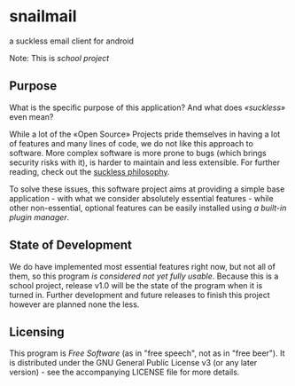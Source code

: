 # snailmail
a suckless email client for android

Note: This is *school project*

## Purpose
What is the specific purpose of this application? And what does *«suckless»* even mean?

While a lot of the «Open Source» Projects pride themselves in having a lot of features and many lines of code, we do not like this approach to software. More complex software is more prone to bugs (which brings security risks with it), is harder to maintain and less extensible. For further reading, check out the [suckless philosophy](https://suckless.org/philosophy).

To solve these issues, this software project aims at providing a simple base application - with what we consider absolutely essential features - while other non-essential, optional features can be easily installed using *a built-in plugin manager*.

## State of Development
We do have implemented most essential features right now, but not all of them, so this program *is considered not yet fully usable*. Because this is a school project, release v1.0 will be the state of the program when it is turned in. Further development and future releases to finish this project however are planned none the less.

## Licensing
This program is *Free Software* (as in "free speech", not as in "free beer"). It is distributed under the GNU General Public License v3 (or any later version) - see the accompanying LICENSE file for more details.
